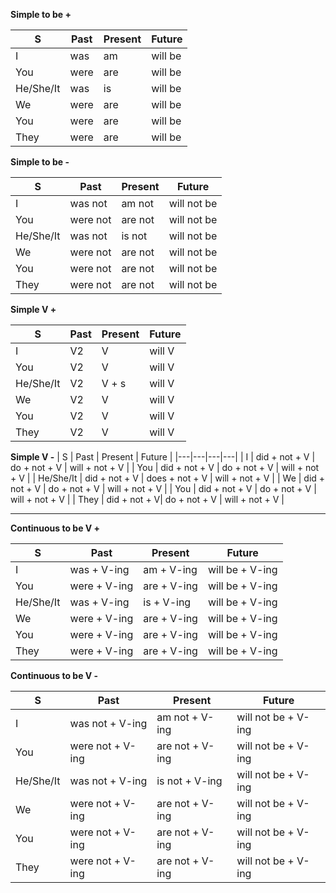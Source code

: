 **Simple to be +**

| S | Past | Present | Future |
|---|---|---|---|
| I | was | am | will be |
| You | were | are | will be |
| He/She/It | was | is | will be |
| We | were | are | will be |
| You | were | are | will be |
| They | were | are | will be |

**Simple to be -**

| S | Past | Present | Future |
|---|---|---|---|
| I | was not | am not | will not be |
| You | were not | are not | will not be |
| He/She/It | was not | is not | will not be |
| We | were not | are not | will not be |
| You | were not | are not | will not be |
| They | were not | are not | will not be |

**Simple V +**

| S | Past | Present | Future |
|---|---|---|---|
| I | V2 | V | will V |
| You | V2 | V | will V |
| He/She/It | V2 | V + s | will V |
| We | V2 | V | will V |
| You | V2 | V | will V |
| They | V2 | V | will V |

**Simple V -**
| S | Past | Present | Future |
|---|---|---|---|
| I | did + not + V | do + not + V | will + not + V |
| You | did + not + V | do + not + V | will + not + V |
| He/She/It | did + not + V | does + not + V | will + not + V |
| We | did + not + V | do + not + V | will + not + V |
| You | did + not + V | do + not + V | will + not + V |
| They | did + not + V| do + not + V | will + not + V |

---

**Continuous to be V +**

| S | Past | Present | Future |
|---|---|---|---|
| I | was + V-ing | am + V-ing | will be + V-ing |
| You | were + V-ing | are + V-ing | will be + V-ing |
| He/She/It | was + V-ing | is + V-ing | will be + V-ing |
| We | were + V-ing | are + V-ing | will be + V-ing |
| You | were + V-ing | are + V-ing | will be + V-ing |
| They | were + V-ing | are + V-ing | will be + V-ing |

**Continuous to be V -**

| S | Past | Present | Future |
|---|---|---|---|
| I | was not + V-ing | am not + V-ing | will not be + V-ing |
| You | were not + V-ing | are not + V-ing | will not be + V-ing |
| He/She/It | was not + V-ing | is not + V-ing | will not be + V-ing |
| We | were not + V-ing | are not + V-ing | will not be + V-ing |
| You | were not + V-ing | are not + V-ing | will not be + V-ing |
| They | were not + V-ing | are not + V-ing | will not be + V-ing |
